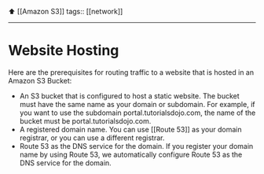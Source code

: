 ⬆️ [[Amazon S3]]
tags:: [[network]]
___

# Website Hosting
Here are the prerequisites for routing traffic to a website that is hosted in an Amazon S3 Bucket:

- An S3 bucket that is configured to host a static website. The bucket must have the same name as your domain or subdomain. For example, if you want to use the subdomain portal.tutorialsdojo.com, the name of the bucket must be portal.tutorialsdojo.com.
- A registered domain name. You can use [[Route 53]] as your domain registrar, or you can use a different registrar.
- Route 53 as the DNS service for the domain. If you register your domain name by using Route 53, we automatically configure Route 53 as the DNS service for the domain.